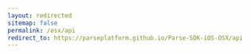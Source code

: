 ```yaml
---
layout: redirected
sitemap: false
permalink: /osx/api
redirect_to: https://parseplatform.github.io/Parse-SDK-iOS-OSX/api
---
```

